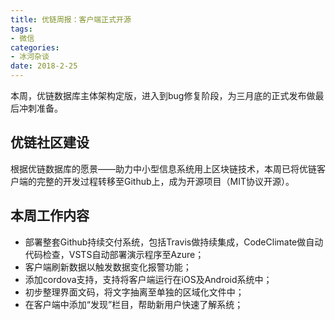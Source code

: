 ```yaml
---
title: 优链周报：客户端正式开源
tags:
- 微信
categories:
- 冰河杂谈
date: 2018-2-25
---
```


本周，优链数据库主体架构定版，进入到bug修复阶段，为三月底的正式发布做最后冲刺准备。
 
## 优链社区建设
 
根据优链数据库的愿景——助力中小型信息系统用上区块链技术，本周已将优链客户端的完整的开发过程转移至Github上，成为开源项目（MIT协议开源）。
 
## 本周工作内容
 
* 部署整套Github持续交付系统，包括Travis做持续集成，CodeClimate做自动代码检查，VSTS自动部署演示程序至Azure；
* 客户端刷新数据以触发数据变化报警功能；
* 添加cordova支持，支持将客户端运行在iOS及Android系统中；
* 初步整理界面文码，将文字抽离至单独的区域化文件中；
* 在客户端中添加“发现”栏目，帮助新用户快速了解系统；
